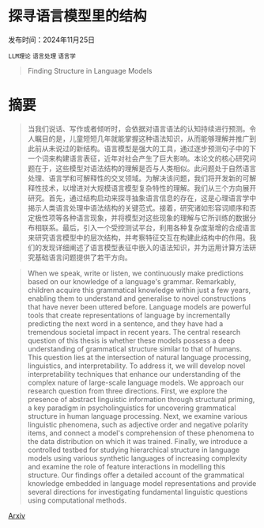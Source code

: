 # 探寻语言模型里的结构

发布时间：2024年11月25日

`LLM理论` `语言处理` `语言学`

> Finding Structure in Language Models

# 摘要

> 当我们说话、写作或者倾听时，会依据对语言语法的认知持续进行预测。令人瞩目的是，儿童短短几年就能掌握这种语法知识，从而能够理解并推广到此前从未说过的新结构。语言模型是强大的工具，通过逐步预测句子中的下一个词来构建语言表征，近年对社会产生了巨大影响。本论文的核心研究问题在于，这些模型对语法结构的理解是否与人类相似。此问题处于自然语言处理、语言学和可解释性的交叉领域。为解决该问题，我们将开发新的可解释性技术，以增进对大规模语言模型复杂特性的理解。我们从三个方向展开研究。首先，通过结构启动来探寻抽象语言信息的存在，这是心理语言学中揭示人类语言处理中语法结构的关键范式。接着，研究诸如形容词顺序和否定极性项等各种语言现象，并将模型对这些现象的理解与它所训练的数据分布相联系。最后，引入一个受控测试平台，利用各种复杂度渐增的合成语言来研究语言模型中的层次结构，并考察特征交互在构建此结构中的作用。我们的发现详细阐述了语言模型表征中嵌入的语法知识，并为运用计算方法研究基础语言问题提供了若干方向。

> When we speak, write or listen, we continuously make predictions based on our knowledge of a language's grammar. Remarkably, children acquire this grammatical knowledge within just a few years, enabling them to understand and generalise to novel constructions that have never been uttered before. Language models are powerful tools that create representations of language by incrementally predicting the next word in a sentence, and they have had a tremendous societal impact in recent years. The central research question of this thesis is whether these models possess a deep understanding of grammatical structure similar to that of humans. This question lies at the intersection of natural language processing, linguistics, and interpretability. To address it, we will develop novel interpretability techniques that enhance our understanding of the complex nature of large-scale language models. We approach our research question from three directions. First, we explore the presence of abstract linguistic information through structural priming, a key paradigm in psycholinguistics for uncovering grammatical structure in human language processing. Next, we examine various linguistic phenomena, such as adjective order and negative polarity items, and connect a model's comprehension of these phenomena to the data distribution on which it was trained. Finally, we introduce a controlled testbed for studying hierarchical structure in language models using various synthetic languages of increasing complexity and examine the role of feature interactions in modelling this structure. Our findings offer a detailed account of the grammatical knowledge embedded in language model representations and provide several directions for investigating fundamental linguistic questions using computational methods.

[Arxiv](https://arxiv.org/abs/2411.16433)